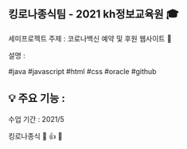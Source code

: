 ## 킹로나종식팀 - 2021 kh정보교육원 :mortar_board:  

세미프로젝트 주제 : 코로나백신 예약 및 후원 웹사이트 :birthday:  
  
설명 :   
  
#java #javascript #html #css #oracle #github
  
  
:bulb: 주요 기능 : 
  -   

  수업 기간 : 2021/5
  
킹로나종식 :clap: :thumbsup: :muscle:  
